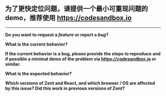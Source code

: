 ## 为了更快定位问题，请提供一个最小可重现问题的 demo，推荐使用 https://codesandbox.io

---

**Do you want to request a *feature* or report a *bug*?**

**What is the current behavior?**

**If the current behavior is a bug, please provide the steps to reproduce and if possible a minimal demo of the problem via https://codesandbox.io or similar.**

**What is the expected behavior?**

**Which versions of Zent and React, and which browser / OS are affected by this issue? Did this work in previous versions of Zent?**
